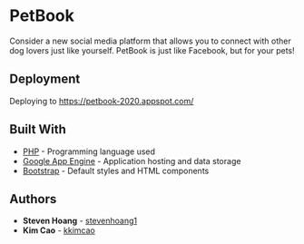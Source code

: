 # PetBook
Consider a new social media platform that allows you to connect with other dog lovers just like yourself. PetBook is just like Facebook, but for your pets!


## Deployment

Deploying to https://petbook-2020.appspot.com/

## Built With

* [PHP](https://www.php.net/manual/en/langref.php) - Programming language used
* [Google App Engine](https://cloud.google.com/appengine/) - Application hosting and data storage
* [Bootstrap](https://getbootstrap.com/docs/4.3/getting-started/introduction/) - Default styles and HTML components

## Authors

* **Steven Hoang** - [stevenhoang1](https://github.com/stevenhoang1)
* **Kim Cao** - [kkimcao](https://github.com/kkimcao)
